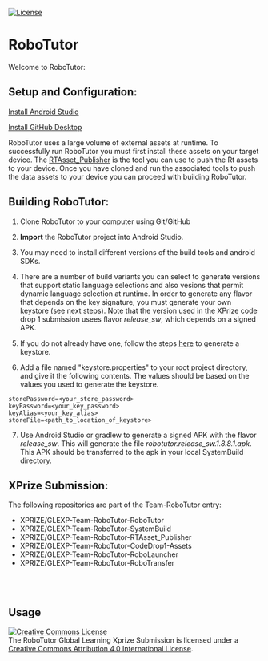 
[![License](https://img.shields.io/badge/License-Apache%202.0-blue.svg)](https://opensource.org/licenses/Apache-2.0)

# **RoboTutor**

Welcome to RoboTutor:


## **Setup and Configuration:**

[Install Android Studio](http://developer.android.com/sdk/index.html)<br>

[Install GitHub Desktop](https://desktop.github.com/)<br>

RoboTutor uses a large volume of external assets at runtime.  To successfully run RoboTutor you must first install these assets on your target device.  The [RTAsset_Publisher](https://github.com/RoboTutor/RTAsset_Publisher) is the tool you can use to push the Rt assets to your device.  Once you have cloned and run the associated tools to push the data assets to your device you can proceed with building RoboTutor.


## **Building RoboTutor:**

1. Clone RoboTutor to your computer using Git/GitHub

2. **Import** the RoboTutor project into Android Studio.

3. You may need to install different versions of the build tools and android SDKs.

4. There are a number of build variants you can select to generate versions that support static language selections and also vesions that permit dynamic language selection at runtime. In order to generate any flavor that depends on the key signature, you must generate your own keystore (see next steps). Note that the version used in the XPrize code drop 1 submission usees flavor *release_sw*, which depends on a signed APK.


5. If you do not already have one, follow the steps [here](https://stackoverflow.com/questions/3997748/how-can-i-create-a-keystore) to generate a keystore.

6. Add a file named "keystore.properties" to your root project directory, and give it the following contents. The values should be based on the values you used to generate the keystore.
```
storePassword=<your_store_password>
keyPassword=<your_key_password>
keyAlias=<your_key_alias>
storeFile=<path_to_location_of_keystore>
```

7. Use Android Studio or gradlew to generate a signed APK with the flavor *release_sw*. This will generate the file *robotutor.release_sw.1.8.8.1.apk*. This APK should be transferred to the apk in your local SystemBuild directory.





## **XPrize Submission:**

The following repositories are part of the Team-RoboTutor entry:
 * XPRIZE/GLEXP-Team-RoboTutor-RoboTutor
 * XPRIZE/GLEXP-Team-RoboTutor-SystemBuild
 * XPRIZE/GLEXP-Team-RoboTutor-RTAsset_Publisher
 * XPRIZE/GLEXP-Team-RoboTutor-CodeDrop1-Assets
 * XPRIZE/GLEXP-Team-RoboTutor-RoboLauncher 
 * XPRIZE/GLEXP-Team-RoboTutor-RoboTransfer 
 


<br>
<br>


## **Usage**

<a rel="license" href="http://creativecommons.org/licenses/by/4.0/"><img alt="Creative Commons License" style="border-width:0" src="https://i.creativecommons.org/l/by/4.0/88x31.png" /></a><br />The RoboTutor Global Learning Xprize Submission</span> is licensed under a <a rel="license" href="http://creativecommons.org/licenses/by/4.0/">Creative Commons Attribution 4.0 International License</a>.

